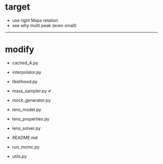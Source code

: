 # target

- use right Msps relation
- see why multi peak (even small)

---------------
# modify

- cached_A.py 
- interpolator.py

- likelihood.py

- mass_sampler.py      &#x2714;
- mock_generator.py

- lens_model.py
- lens_properties.py
- lens_solver.py

- README.md
- run_mcmc.py

- utils.py